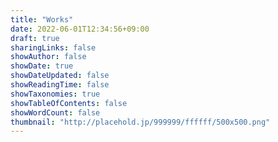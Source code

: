```yaml
---
title: "Works"
date: 2022-06-01T12:34:56+09:00
draft: true
sharingLinks: false
showAuthor: false
showDate: true
showDateUpdated: false
showReadingTime: false
showTaxonomies: true
showTableOfContents: false
showWordCount: false
thumbnail: "http://placehold.jp/999999/ffffff/500x500.png"
---
```

